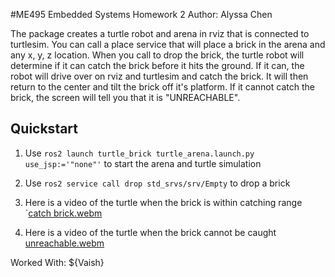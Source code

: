 #ME495 Embedded Systems Homework 2
Author: Alyssa Chen

The package creates a turtle robot and arena in rviz that is connected to turtlesim. You can call a place service that will place a brick in the arena and any x, y, z location. When you call to drop the brick, the turtle robot will determine if it can catch the brick before it hits the ground. If it can, the robot will drive over on rviz and turtlesim and catch the brick. It will then return to the center and tilt the brick off it's platform. If it cannot catch the brick, the screen will tell you that it is "UNREACHABLE".   

## Quickstart
1. Use `ros2 launch turtle_brick turtle_arena.launch.py use_jsp:='"none"'` to start the arena and turtle simulation
2. Use `ros2 service call drop std_srvs/srv/Empty` to drop a brick
3. Here is a video of the turtle when the brick is within catching range
   `[catch brick.webm](https://user-images.githubusercontent.com/81643108/196850920-de1b0534-6ec8-48c1-9517-31d77fb2c711.webm)


4. Here is a video of the turtle when the brick cannot be caught
[unreachable.webm](https://user-images.githubusercontent.com/81643108/196851138-7a033f9c-516c-414e-a1e4-d0c1c826d026.webm)

Worked With: ${Vaish}
